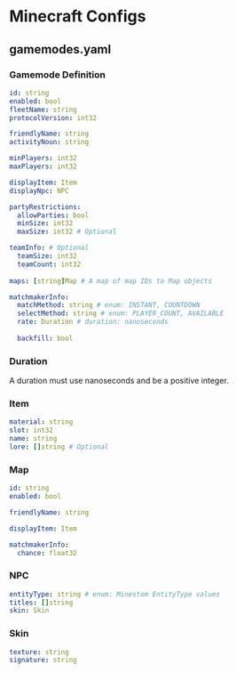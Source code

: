 # Minecraft Configs

## gamemodes.yaml

### Gamemode Definition

```yaml
id: string
enabled: bool
fleetName: string
protocolVersion: int32

friendlyName: string
activityNoun: string

minPlayers: int32
maxPlayers: int32

displayItem: Item
displayNpc: NPC

partyRestrictions:
  allowParties: bool
  minSize: int32
  maxSize: int32 # Optional

teamInfo: # Optional
  teamSize: int32
  teamCount: int32
  
maps: [string]Map # A map of map IDs to Map objects

matchmakerInfo:
  matchMethod: string # enum: INSTANT, COUNTDOWN
  selectMethod: string # enum: PLAYER_COUNT, AVAILABLE
  rate: Duration # duration: nanoseconds
  
  backfill: bool
```

### Duration

A duration must use nanoseconds and be a positive integer.

### Item

```yaml
material: string
slot: int32
name: string
lore: []string # Optional
```

### Map

```yaml
id: string
enabled: bool

friendlyName: string

displayItem: Item

matchmakerInfo:
  chance: float32
```

### NPC

```yaml
entityType: string # enum: Minestom EntityType values
titles: []string
skin: Skin
```

### Skin

```yaml
texture: string
signature: string
```
  